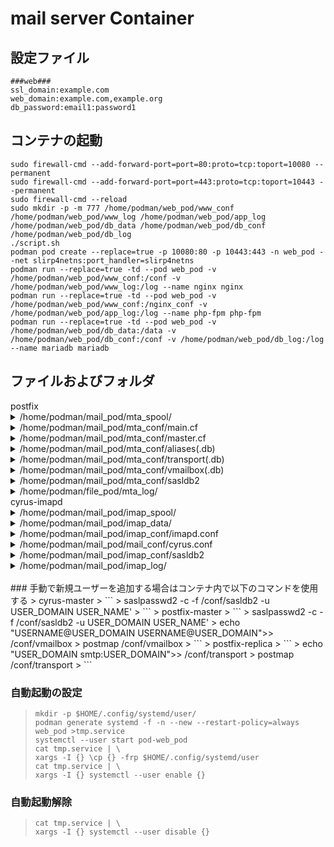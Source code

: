 # mail server Container

## **設定ファイル**

```
###web###
ssl_domain:example.com
web_domain:example.com,example.org
db_password:email1:password1
```

## **コンテナの起動**
```shell
sudo firewall-cmd --add-forward-port=port=80:proto=tcp:toport=10080 --permanent
sudo firewall-cmd --add-forward-port=port=443:proto=tcp:toport=10443 --permanent
sudo firewall-cmd --reload
sudo mkdir -p -m 777 /home/podman/web_pod/www_conf /home/podman/web_pod/www_log /home/podman/web_pod/app_log /home/podman/web_pod/db_data /home/podman/web_pod/db_conf /home/podman/web_pod/db_log 
./script.sh
podman pod create --replace=true -p 10080:80 -p 10443:443 -n web_pod --net slirp4netns:port_handler=slirp4netns
podman run --replace=true -td --pod web_pod -v /home/podman/web_pod/www_conf:/conf -v /home/podman/web_pod/www_log:/log --name nginx nginx
podman run --replace=true -td --pod web_pod -v /home/podman/web_pod/www_conf:/nginx_conf -v /home/podman/web_pod/app_log:/log --name php-fpm php-fpm
podman run --replace=true -td --pod web_pod -v /home/podman/web_pod/db_data:/data -v /home/podman/web_pod/db_conf:/conf -v /home/podman/web_pod/db_log:/log --name mariadb mariadb
```
## **ファイルおよびフォルダ**
<!-->
postfix  
<details><summary>/home/podman/mail_pod/mta_spool/</summary><div>  

>  メールキュー ( default : /var/spool/postfix/ )  
>  未配送のメールがここに溜まる  

</div></details> 

<details><summary>/home/podman/mail_pod/mta_conf/main.cf</summary><div>  

>  postfix用基本設定ファイル ( default : /etc/postfix/main.cf )

</div></details> 
<details><summary>/home/podman/mail_pod/mta_conf/master.cf</summary><div>  

>  postfix用プロセス設定ファイル ( default : /etc/postfix/master.cf )

</div></details> 

<details><summary>/home/podman/mail_pod/mta_conf/aliases(.db)</summary><div>  

>  メールの転送設定ファイル ( default : /etc/aliases(.db) )
>  A@example.com に届いたメールを B@example.com と C@example.org に転送する場合は以下のように記載し再起動
> ```
> A@example.com: B@example.com, C@example.org
> ```
>  aliases.db は run-postfix.sh内の `postalias` コマンドによって生成される

</div></details> 

<details><summary>/home/podman/mail_pod/mta_conf/transport(.db)</summary><div>  

>  メールのリレー設定ファイル ( default : /etc/postfix/transport(.db) )
>  example.com 宛のメールを example.org にリレーする場合は以下のように記載し再起動
>  ```
>  example.com smtp:example.org
>  ```
>  transport.db は run-postfix.sh内の `postmap` コマンドによって生成される

</div></details> 

<details><summary>/home/podman/mail_pod/mta_conf/vmailbox(.db)</summary><div>  

>  メールの配送設定ファイル ( default : /etc/postfix/vmailbox(.db) )
>  A@example.com 宛のメールを cyrus-imapの A@example.com にリレーする場合は以下のように記載し再起動
>  ```
>  A@example.com A@example.com
>  ```
>  vmailbox.db は run-postfix.sh内の `postmap` コマンドによって生成される

</div></details> 

<details><summary>/home/podman/mail_pod/mta_conf/sasldb2</summary><div>  

>  ユーザー管理データベース ( default : /etc/sasldb2 )  

</div></details> 

<details><summary>/home/podman/file_pod/mta_log/</summary><div>

> 各種ログ ( default : /var/log/ )

</div></details>

cyrus-imapd  
<details><summary>/home/podman/mail_pod/imap_spool/</summary><div>  

>  メールデータ ( default : /var/spool/imap/ )  
>  メール本体のデータがここに溜まる  

</div></details> 
<details><summary>/home/podman/mail_pod/imap_data/</summary><div>  

>  メールデータベース ( default : /var/lib/imap/ )  
>  メール格納場所のデータベース  

</div></details> 

<details><summary>/home/podman/mail_pod/imap_conf/imapd.conf</summary><div>  

>  cyrus-imapd用基本設定ファイル ( default : /etc/imapd.conf )

</div></details> 
<details><summary>/home/podman/mail_pod/mail_conf/cyrus.conf</summary><div>  

>  cyrus-imapd用プロセス設定ファイル ( default : /etc/postfix/cyrus.cf )

</div></details> 

<details><summary>/home/podman/mail_pod/imap_conf/sasldb2</summary><div>  

>  ユーザー管理データベース ( default : /etc/sasldb2 )  

</div></details> 

<details><summary>/home/podman/mail_pod/imap_log/</summary><div>

> 各種ログ ( default : /var/log/ )

</div></details>  

<br>

### 手動で新規ユーザーを追加する場合はコンテナ内で以下のコマンドを使用する  

> cyrus-master  
> ```
> saslpasswd2 -c -f /conf/sasldb2 -u USER_DOMAIN USER_NAME'
> ```
> postfix-master  
> ```
> saslpasswd2 -c -f /conf/sasldb2 -u USER_DOMAIN USER_NAME'
> echo "USERNAME@USER_DOMAIN USERNAME@USER_DOMAIN">> /conf/vmailbox
> postmap /conf/vmailbox
> ```  
> postfix-replica
> ```
> echo "USER_DOMAIN smtp:USER_DOMAIN">> /conf/transport
> postmap /conf/transport
> ```
<!-->

### 自動起動の設定
> ```
> mkdir -p $HOME/.config/systemd/user/
> podman generate systemd -f -n --new --restart-policy=always web_pod >tmp.service
> systemctl --user start pod-web_pod
> cat tmp.service | \
> xargs -I {} \cp {} -frp $HOME/.config/systemd/user
> cat tmp.service | \
> xargs -I {} systemctl --user enable {}
> ```

### 自動起動解除
> ```
> cat tmp.service | \
> xargs -I {} systemctl --user disable {}
> ```